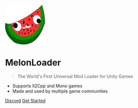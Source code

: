 <!-- _coverpage.md -->

![logo](_media/icon.webp)

# MelonLoader

> The World's First Universal Mod Loader for Unity Games

- Supports Il2Cpp and Mono games
- Made and used by multiple game communities

[Discord](https://discord.gg/2Wn3N2P)
[Get Started](#requirements)
